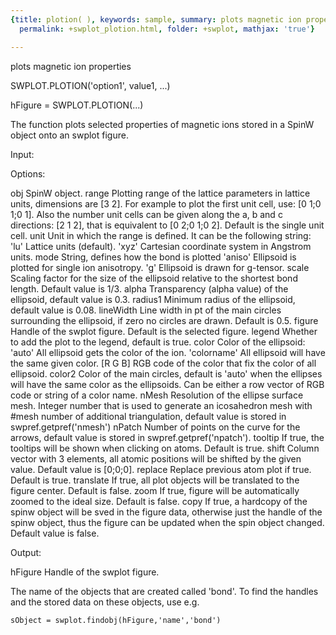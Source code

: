 ```yaml
---
{title: plotion( ), keywords: sample, summary: plots magnetic ion properties, sidebar: sw_sidebar,
  permalink: +swplot_plotion.html, folder: +swplot, mathjax: 'true'}

---
```

  plots magnetic ion properties
 
  SWPLOT.PLOTION('option1', value1, ...)
 
  hFigure = SWPLOT.PLOTION(...)
 
  The function plots selected properties of magnetic ions stored in a SpinW
  object onto an swplot figure.
 
  Input:
 
  Options:
 
  obj       SpinW object.
  range     Plotting range of the lattice parameters in lattice units,
            dimensions are [3 2]. For example to plot the first unit cell,
            use: [0 1;0 1;0 1]. Also the number unit cells can be given
            along the a, b and c directions: [2 1 2], that is equivalent to
            [0 2;0 1;0 2]. Default is the single unit cell.
  unit      Unit in which the range is defined. It can be the following
            string:
                'lu'        Lattice units (default).
                'xyz'       Cartesian coordinate system in Angstrom units.
  mode      String, defines how the bond is plotted
                'aniso'     Ellipsoid is plotted for single ion anisotropy.
                'g'     	Ellipsoid is drawn for g-tensor.
  scale     Scaling factor for the size of the ellipsoid relative to the 
            shortest bond length. Default value is 1/3.
  alpha     Transparency (alpha value) of the ellipsoid, default value is 
            0.3.
  radius1   Minimum radius of the ellipsoid, default value is 0.08.
  lineWidth Line width in pt of the main circles surrounding the ellipsoid, 
            if zero no circles are drawn. Default is 0.5.
  figure    Handle of the swplot figure. Default is the selected figure.
  legend    Whether to add the plot to the legend, default is true.
  color     Color of the ellipsoid:
                'auto'      All ellipsoid gets the color of the ion.
                'colorname' All ellipsoid will have the same given color.
                [R G B]     RGB code of the color that fix the color of all
                            ellipsoid.
  color2    Color of the main circles, default is 'auto' when the ellipses
            will have the same color as the ellipsoids. Can be either a row
            vector of RGB code or string of a color name.
  nMesh     Resolution of the ellipse surface mesh. Integer number that is
            used to generate an icosahedron mesh with #mesh number of
            additional triangulation, default value is stored in
            swpref.getpref('nmesh')
  nPatch    Number of points on the curve for the arrows, default
            value is stored in swpref.getpref('npatch').
  tooltip   If true, the tooltips will be shown when clicking on atoms.
            Default is true.
  shift     Column vector with 3 elements, all atomic positions will be
            shifted by the given value. Default value is [0;0;0].
  replace   Replace previous atom plot if true. Default is true.
  translate If true, all plot objects will be translated to the figure
            center. Default is false.
  zoom      If true, figure will be automatically zoomed to the ideal size.
            Default is false.
  copy      If true, a hardcopy of the spinw object will be sved in the
            figure data, otherwise just the handle of the spinw object, 
            thus the figure can be updated when the spin object changed.
            Default value is false. 
 
  Output:
 
  hFigure           Handle of the swplot figure.
 
  The name of the objects that are created called 'bond'. To find the
  handles and the stored data on these objects, use e.g.
 
    sObject = swplot.findobj(hFigure,'name','bond')
 
